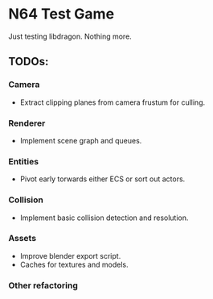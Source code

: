  # N64 Test Game

 Just testing libdragon. Nothing more.

## TODOs:

### Camera
* Extract clipping planes from camera frustum for culling.

### Renderer
* Implement scene graph and queues.

### Entities
* Pivot early torwards either ECS or sort out actors.

### Collision
* Implement basic collision detection and resolution.

### Assets
* Improve blender export script.
* Caches for textures and models.

### Other refactoring